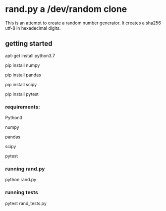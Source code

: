 
# rand.py a /dev/random clone

This is an attempt to create a random number generator.
It creates a sha256 utf-8 in hexadecimal digits.

## getting started

apt-get install python3.7

pip install numpy

pip install pandas

pip install scipy

pip install pytest

### requirements:

Python3

numpy

pandas

scipy

pytest


### running rand.py

python rand.py


### running tests
pytest rand_tests.py


